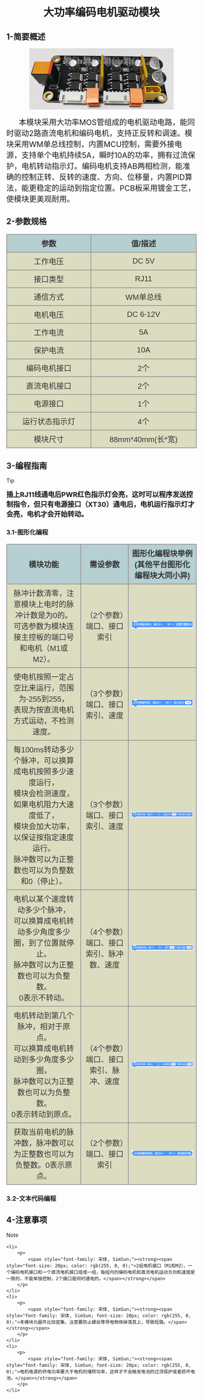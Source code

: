 <div align=center>
<h1 class="text-center">大功率编码电机驱动模块</h1>
</div>

## **1-简要概述**

<div align=center>
<img src="docs/electronic_modules/rj11/36encoder_motor_driver/img.png">
</div>

<p style="text-indent:28px">
    <span style="font-size: 20px;"><span style="font-family: 宋体;">&nbsp;本模块采用大功率</span>MOS<span style="font-family: 宋体;">管组成的电机驱动电路，能同时驱动</span>2<span style="font-family: 宋体;">路直流电机和编码电机，支持正反转和调速。模块采用</span>WM<span style="font-family: 宋体;">单总线控制，内置</span>MCU<span style="font-family: 宋体;">控制，需要外接电源，支持单个电机持续</span>5A<span style="font-family: 宋体;">，瞬时</span>10A<span style="font-family: 宋体;">的功率，拥有过流保护，电机转动指示灯。编码电机支持</span>AB<span style="font-family: 宋体;">两相检测，能准确的控制正转、反转的速度、方向、位移量，内置</span>PID<span style="font-family: 宋体;">算法，能更稳定的运动到指定位置。</span>PCB<span style="font-family: 宋体;">板采用镀金工艺，使模块更美观耐用<span style="font-family: 宋体;"></span>。</span></span>
</p>

## **2-参数规格**

<!-- CSS goes in the document HEAD or added to your external stylesheet -->
<style type="text/css">
table.imagetable {
    font-family: verdana,arial,sans-serif;
    font-size:20px;
    color:#333333;
    border-width: 1px;
    border-color: #999999;
    border-collapse: collapse;
}
table.imagetable th {
    background:#b5cfd2 url('cell-blue.jpg');
    border-width: 2px;
    padding: 8px;
    border-style: solid;
    border-color: #999999;
    text-align: center;
}
table.imagetable td {
    background:#dcddc0 url('cell-grey.jpg');
    border-width: 2px;
    padding: 8px;
    border-style: solid;
    border-color: #999999;
    text-align: center;
}
text{
	font-size: 1cm;
	color: #7ec699;
}
</style>

<!-- Table goes in the document BODY -->
<table class="imagetable" style="display: table; text-align: left;">
<tr>
    <th>参数</th><th>值/描述</th>
</tr>
<tr>
    <td>工作电压</td><td>DC 5V</td>
</tr>
<tr>
    <td>接口类型</td><td>RJ11</td>
</tr>
<tr>
    <td>通信方式</td><td>WM单总线</td>
</tr>
<tr>
    <td>电机电压</td><td>DC 6-12V</td>
</tr>
<tr>
    <td>工作电流</td><td>5A</td>
</tr>
<tr>
    <td>保护电流</td><td>10A</td>
</tr>
<tr>
    <td>编码电机接口</td><td>2个</td>
</tr>
<tr>
    <td>直流电机接口</td><td>2个</td>
</tr>
<tr>
    <td>电源接口</td><td>1个</td>
</tr>

<tr>
    <td>运行状态指示灯</td><td>4个</td>
</tr>
<tr>
    <td>模块尺寸</td><td>88mm*40mm(长*宽)</td>
</tr>
</table>

## **3-编程指南**

> [!Tip]
> <font size=4><b>插上RJ11线通电后PWR红色指示灯会亮，这时可以程序发送控制指令，但只有电源接口（XT30）通电后，电机运行指示灯才会亮，电机才会开始转动。</b></font>

### **3.1-图形化编程**

<table class="imagetable" style="display: table; text-align: left;">
<tr>
    <th>模块功能</th><th>需设参数</th><th>图形化编程块举例(其他平台图形化编程块大同小异)</th>
</tr>
<tr>
    <td>脉冲计数清零，注意模块上电时的脉冲计数是为0的。<br>可选参数为模块连接主控板的端口号和电机（M1或M2）。</td><td>（2个参数）端口、接口索引</td><td><img src="docs/electronic_modules/rj11/36encoder_motor_driver/img_1.png"></td>
</tr>
<tr>
    <td>使电机按照一定占空比来运行，范围为-255到255，<br>表现为按直流电机方式运动，不检测速度。</td><td>（3个参数）端口、接口索引、速度</td><td><img src="docs/electronic_modules/rj11/36encoder_motor_driver/img_2.png"></td>
</tr>
<tr>
    <td>每100ms转动多少个脉冲，可以换算成电机按照多少速度运行，<br>模块会检测速度，如果电机阻力大速度低了，<br>模块会加大功率，以保证按指定速度运行。<br>脉冲数可以为正整数也可以为负整数和0（停止）。</td><td>（3个参数）端口、接口索引、速度</td><td><img src="docs/electronic_modules/rj11/36encoder_motor_driver/img_3.png"></td>
</tr>
<tr>
    <td>电机以某个速度转动多少个脉冲，<br>可以换算成电机转动多少角度多少圈，到了位置就停止。<br>脉冲数可以为正整数也可以为负整数。<br>0表示不转动。</td><td>（4个参数）端口、接口索引、脉冲数、速度</td><td><img src="docs/electronic_modules/rj11/36encoder_motor_driver/img_4.png"></td>
</tr>
<tr>
    <td>电机转动到第几个脉冲，相对于原点。<br>可以换算成电机转动到多少角度多少圈，<br>脉冲数可以为正整数也可以为负整数。<br>0表示转动到原点。</td><td>（4个参数）端口、接口索引、脉冲、速度</td><td><img src="docs/electronic_modules/rj11/36encoder_motor_driver/img_5.png"></td>
</tr>
<tr>
    <td>获取当前电机的脉冲数，脉冲数可以为正整数也可以为负整数。0表示原点。</td><td>（2个参数）端口、接口索引</td><td><img src="docs/electronic_modules/rj11/36encoder_motor_driver/img_6.png"></td>
</tr>
</table>

### **3.2-文本代码编程**

## **4-注意事项**

> [!Note]
> <ul class=" list-paddingleft-2" style="list-style-type: disc;">
    <li>
        <p>
            <span style="font-family: 宋体, SimSun;"><strong><span style="font-size: 20px; color: rgb(255, 0, 0);">2组电机接口（M1和M2），一个编码电机接口和一个直流电机接口组成一组，每组内的编码电机和直流电机运动方向和速度是一致的，不能单独控制，2个接口是同时通电的。</span></strong></span>
        </p>
    </li>
    <li>
        <p>
            <span style="font-family: 宋体, SimSun;"><strong><span style="font-family: 宋体, SimSun; font-size: 20px; color: rgb(255, 0, 0);">本模块元器件比较密集，注意要防止螺丝等导电物体掉落其上，导致短路。</span></strong></span>
        </p>
    </li>
    <li>
        <p>
            <span style="font-family: 宋体, SimSun;"><strong><span style="font-family: 宋体, SimSun; font-size: 20px; color: rgb(255, 0, 0);">电机电源的供电功率要大于电机的堵转功率，这样才不会触发电池的过流保护或者损坏电池。</span></strong></span>
        </p>
    </li>
</ul>